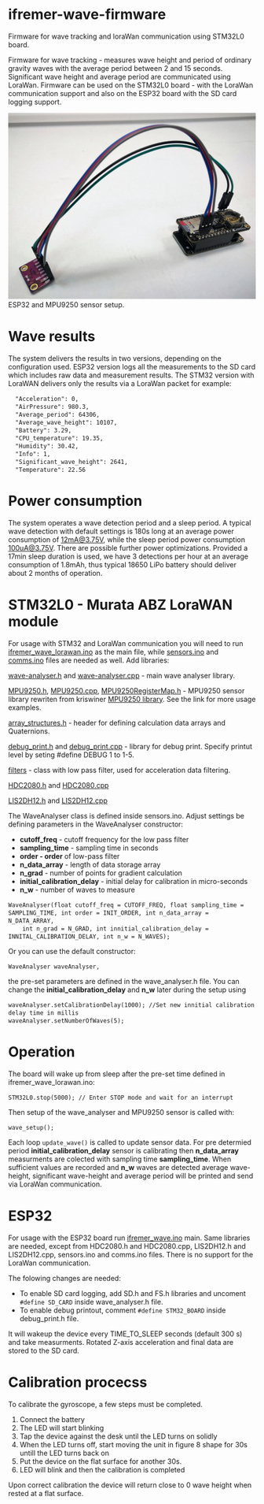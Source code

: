 # ifremer-wave-firmware
Firmware for wave tracking and loraWan communication using STM32L0 board.  

Firmware for wave tracking - measures wave height and period of ordinary gravity waves with the average period between 2 and 15 seconds. Significant wave height and average period are communicated using LoraWan. 
Firmware can be used on the STM32L0 board - with the LoraWan communication support and also on the ESP32 board with the SD card logging support. 

<img src="https://github.com/IRNAS/ifremer-wave-firmware/blob/master/ESP32_setup.jpg" title="ESP32 and MPU9250 sensor setup." width="600" />
ESP32 and MPU9250 sensor setup.

# Wave results
The system delivers the results in two versions, depending on the configuration used. ESP32 version logs all the measurements to the SD card which includes raw data and measurement results. The STM32 version with LoraWAN delivers only the results via a LoraWan packet for example:

```
  "Acceleration": 0,
  "AirPressure": 980.3,
  "Average_period": 64306,
  "Average_wave_height": 10107,
  "Battery": 3.29,
  "CPU_temperature": 19.35,
  "Humidity": 30.42,
  "Info": 1,
  "Significant_wave_height": 2641,
  "Temperature": 22.56
```

# Power consumption
The system operates a wave detection period and a sleep period. A typical wave detection with default settings is 180s long at an average power consumption of 12mA@3.75V, while the sleep period power consumption 100uA@3.75V. There are possible further power optimizations. Provided a 17min sleep duration is used, we have 3 detections per hour at an average consumption of 1.8mAh, thus  typical 18650 LiPo battery should deliver about 2 months of operation.

# STM32L0 - Murata ABZ LoraWAN module
For usage with STM32 and LoraWan communication you will need to run [ifremer_wave_lorawan.ino](https://github.com/IRNAS/ifremer-wave-firmware/blob/master/ifremer_wave_lorawan.ino) as the main file, while [sensors.ino](https://github.com/IRNAS/ifremer-wave-firmware/blob/master/sensors.ino) and [comms.ino](https://github.com/IRNAS/ifremer-wave-firmware/blob/master/comms.ino) files are needed as well. Add libraries:

[wave-analyser.h](https://github.com/IRNAS/ifremer-wave-firmware/blob/master/wave_analyser.h) and [wave-analyser.cpp](https://github.com/IRNAS/ifremer-wave-firmware/blob/master/wave_analyser.cpp) - main wave analyser library.

[MPU9250.h](https://github.com/IRNAS/ifremer-wave-firmware/blob/master/MPU9250.h),
[MPU9250.cpp](https://github.com/IRNAS/ifremer-wave-firmware/blob/master/MPU9250.cpp),
[MPU9250RegisterMap.h](https://github.com/IRNAS/ifremer-wave-firmware/blob/master/MPU9250RegisterMap.h) - MPU9250 sensor library rewriten from kriswiner [MPU9250 library](https://github.com/kriswiner/MPU9250). See the link for more usage examples. 

[array_structures.h](https://github.com/IRNAS/ifremer-wave-firmware/blob/master/array_structures.h) - header for defining calculation data arrays and Quaternions.

[debug_print.h](https://github.com/IRNAS/ifremer-wave-firmware/blob/master/debug_print.h) and [debug_print.cpp](https://github.com/IRNAS/ifremer-wave-firmware/blob/master/debug_print.cpp) - library for debug print. Specify printut level by seting #define DEBUG 1 to 1-5.

[filters](https://github.com/MartinBloedorn/libFilter/tree/25a03b6cb83cfef17b9eee85eb34e807bd0ad135) - class with low pass filter, used for acceleration data filtering. 

[HDC2080.h](https://github.com/IRNAS/ifremer-wave-firmware/blob/master/HDC2080.h) and [HDC2080.cpp](https://github.com/IRNAS/ifremer-wave-firmware/blob/master/HDC2080.cpp)

[LIS2DH12.h](https://github.com/IRNAS/ifremer-wave-firmware/blob/master/LIS2DH12.h) and [LIS2DH12.cpp](https://github.com/IRNAS/ifremer-wave-firmware/blob/master/LIS2DH12.cpp)

The WaveAnalyser class is defined inside sensors.ino. Adjust settings be defining parameters in the WaveAnalyser constructor:
* **cutoff_freq** - cutoff frequency for the low pass filter
* **sampling_time** - sampling time in seconds
* **order - order** of low-pass filter
* **n_data_array** - length of data storage array
* **n_grad** - number of points for gradient calculation
* **initial_calibration_delay** - initial delay for calibration in micro-seconds
* **n_w** - number of waves to measure 
```
WaveAnalyser(float cutoff_freq = CUTOFF_FREQ, float sampling_time = SAMPLING_TIME, int order = INIT_ORDER, int n_data_array = N_DATA_ARRAY,
    int n_grad = N_GRAD, int innitial_calibration_delay = INNITAL_CALIBRATION_DELAY, int n_w = N_WAVES);
```    
Or you can use the default constructor:
```
WaveAnalyser waveAnalyser,
```
the pre-set parameters are defined in the wave_analyser.h file. You can change the **initial_calibration_delay** and **n_w** later during the setup using 
```
waveAnalyser.setCalibrationDelay(1000); //Set new innitial calibration delay time in millis
waveAnalyser.setNumberOfWaves(5);
```
# Operation
The board will wake up from sleep after the pre-set time defined in ifremer_wave_lorawan.ino:
```
STM32L0.stop(5000); // Enter STOP mode and wait for an interrupt
```
Then setup of the wave_analyser and MPU9250 sensor is called with:
```
wave_setup();
```
Each loop ```update_wave()``` is called to update sensor data. For pre determied period **initial_calibration_delay** sensor is calibrating then **n_data_array** measurments are colected with sampling time **sampling_time**. When sufficient values are recorded and  **n_w** waves are detected average wave-height, significant wave-height and average period will be printed and send via LoraWan communication.

# ESP32

For usage with the ESP32 board run [ifremer_wave.ino](https://github.com/IRNAS/ifremer-wave-firmware/blob/master/ifremer_wave.ino) main. Same libraries are needed, except from HDC2080.h and HDC2080.cpp, LIS2DH12.h and LIS2DH12.cpp, sensors.ino and comms.ino files. There is no support for the LoraWan communication. 

The folowing changes are needed:
* To enable SD card logging, add SD.h and FS.h libraries and uncoment ```#define SD_CARD``` inside wave_analyser.h file. 
* To enable debug printout, comment ```#define STM32_BOARD``` inside debug_print.h file. 

It will wakeup the device every TIME_TO_SLEEP seconds (default 300 s) and take measurments. Rotated Z-axis acceleration and final data are stored to the SD card. 

# Calibration procecss
To calibrate the gyroscope, a few steps must be completed.

1. Connect the battery
1. The LED will start blinking
1. Tap the device against the desk until the LED turns on solidly
1. When the LED turns off, start moving the unit in figure 8 shape for 30s untill the LED turns back on
1. Put the device on the flat surface for another 30s.
1. LED will blink and then the calibration is completed

Upon correct calibration the device will return close to 0 wave height when rested at a flat surface.
